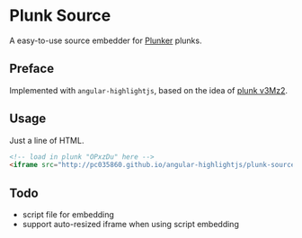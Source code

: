 # Plunk Source

A easy-to-use source embedder for [Plunker](http://plnkr.co) plunks.

## Preface

Implemented with `angular-highlightjs`, based on the idea of [plunk v3Mz2](http://plnkr.co/edit/v3Mz2C?p=preview).

## Usage

Just a line of HTML.

```html
<!-- load in plunk "OPxzDu" here -->
<iframe src="http://pc035860.github.io/angular-highlightjs/plunk-source/#/OPxzDu" width="800" height="500"></iframe>
```

## Todo

* script file for embedding
* support auto-resized iframe when using script embedding
